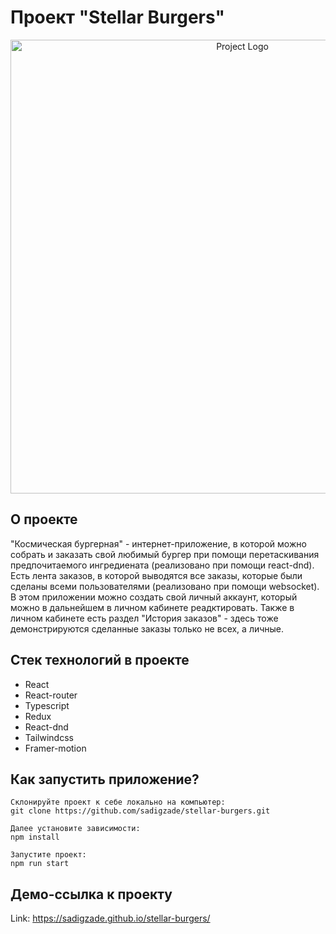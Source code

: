 # Проект "Stellar Burgers"

<p align="center">
  <img src="https://i.ibb.co/thvwP21/logo.png" alt="Project Logo" width="726" />
</p>

## О проекте

"Космическая бургерная" - интернет-приложение, в которой можно собрать и заказать свой любимый бургер при помощи перетаскивания предпочитаемого ингредиената (реализовано при помощи react-dnd). Есть лента заказов, в которой выводятся все заказы, которые были сделаны всеми пользователями (реализовано при помощи websocket). В этом приложении можно создать свой личный аккаунт, который можно в дальнейшем в личном кабинете реадктировать. Также в личном кабинете есть раздел "История заказов" - здесь тоже демонстрируются сделанные заказы только не всех, а личные. 

## Стек технологий в проекте
+ React
+ React-router
+ Typescript
+ Redux
+ React-dnd
+ Tailwindcss
+ Framer-motion

## Как запустить приложение?
```
Склонируйте проект к себе локально на компьютер: 
git clone https://github.com/sadigzade/stellar-burgers.git

Далее установите зависимости:
npm install

Запустите проект:
npm run start
```

## Демо-ссылка к проекту
Link: https://sadigzade.github.io/stellar-burgers/
